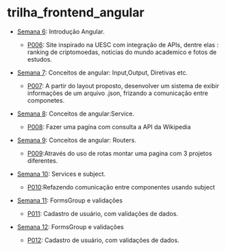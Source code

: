 # trilha_frontend_angular

- [Semana 6](./semana6): Introdução Angular.
    - [P006](https://beatriz-ux.github.io/trilha_frontend_angular/semana6/P006/dist/p006/browser): Site inspirado na UESC com integração de APIs, dentre elas : ranking de criptomoedas, noticias do mundo academico e fotos de estudos.

- [Semana 7](./semana7): Conceitos de angular: Input,Output, Diretivas etc.
    - [P007](https://beatriz-ux.github.io/trilha_frontend_angular/semana7/P007/dist/p007/browser): A partir do layout proposto, desenvolver um sistema de exibir informações de um arquivo .json, frizando a comunicação entre componetes.

- [Semana 8](./semana8): Conceitos de angular:Service.
    - [P008](https://beatriz-ux.github.io/trilha_frontend_angular/semana8/P008/dist/p008/browser): Fazer uma pagína com consulta a API da Wikipedia
    
- [Semana 9](./semana8): Conceitos de angular: Routers.
    - [P009](https://beatriz-ux.github.io/trilha_frontend_angular/semana9/P009/dist/p009/browser):Através do uso de rotas montar uma pagina com 3 projetos diferentes.
- [Semana 10](./semana8): Services e subject.
    - [P010](https://beatriz-ux.github.io/trilha_frontend_angular/semana10/P007/dist/p007/browser):Refazendo comunicação entre componentes usando subject

- [Semana 11](./semana11): FormsGroup e validações
    - [P011](https://beatriz-ux.github.io/trilha_frontend_angular/semana11/P011/dist/p011/browser): Cadastro de usuário, com validações de dados.

- [Semana 12](./semana12): FormsGroup e validações
    - [P012](https://beatriz-ux.github.io/trilha_frontend_angular/semana12/P011/dist/p011/browser): Cadastro de usuário, com validações de dados.
